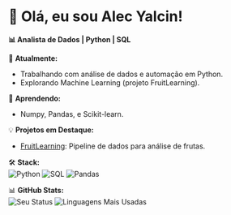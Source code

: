 # 👋 Olá, eu sou Alec Yalcin!

**📊 Analista de Dados | Python | SQL**  

🔭 **Atualmente:**  
- Trabalhando com análise de dados e automação em Python.  
- Explorando Machine Learning (projeto FruitLearning).  

🌱 **Aprendendo:**  
- Numpy, Pandas, e Scikit-learn.

💡 **Projetos em Destaque:**  
- [FruitLearning](https://github.com/alecyalcin/FruitLearning): Pipeline de dados para análise de frutas.  

🛠️ **Stack:**  
![Python](https://img.shields.io/badge/Python-3776AB?style=for-the-badge&logo=python&logoColor=white)
![SQL](https://img.shields.io/badge/SQL-4479A1?style=for-the-badge&logo=postgresql&logoColor=white)
![Pandas](https://img.shields.io/badge/Pandas-150458?style=for-the-badge&logo=pandas&logoColor=white)

📊 **GitHub Stats:**  
![Seu Status](https://github-readme-stats.vercel.app/api?username=alecyalcin&show_icons=true&theme=dracula&hide=issues) 
![Linguagens Mais Usadas](https://github-readme-stats.vercel.app/api/top-langs/?username=alecyalcin&layout=compact&theme=dracula) 
